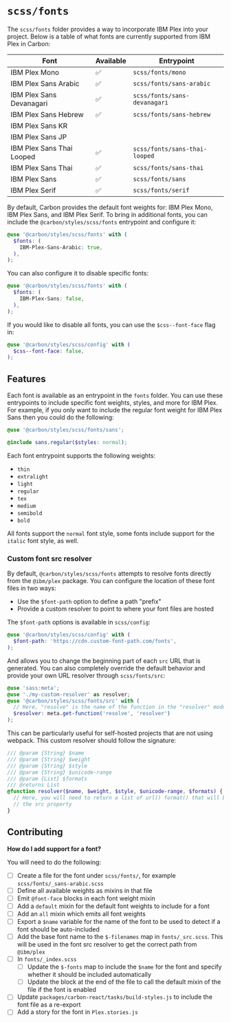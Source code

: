 # `scss/fonts`

The `scss/fonts` folder provides a way to incorporate IBM Plex into your
project. Below is a table of what fonts are currently supported from IBM Plex in
Carbon:

| Font                      | Available | Entrypoint                    |
| ------------------------- | --------- | ----------------------------- |
| IBM Plex Mono             | ✅        | `scss/fonts/mono`             |
| IBM Plex Sans Arabic      | ✅        | `scss/fonts/sans-arabic`      |
| IBM Plex Sans Devanagari  | ✅        | `scss/fonts/sans-devanagari`  |
| IBM Plex Sans Hebrew      | ✅        | `scss/fonts/sans-hebrew`      |
| IBM Plex Sans KR          |           |                               |
| IBM Plex Sans JP          |           |                               |
| IBM Plex Sans Thai Looped | ✅        | `scss/fonts/sans-thai-looped` |
| IBM Plex Sans Thai        | ✅        | `scss/fonts/sans-thai`        |
| IBM Plex Sans             | ✅        | `scss/fonts/sans`             |
| IBM Plex Serif            | ✅        | `scss/fonts/serif`            |

By default, Carbon provides the default font weights for: IBM Plex Mono, IBM
Plex Sans, and IBM Plex Serif. To bring in additional fonts, you can include the
`@carbon/styles/scss/fonts` entrypoint and configure it:

```scss
@use '@carbon/styles/scss/fonts' with (
  $fonts: (
    IBM-Plex-Sans-Arabic: true,
  ),
);
```

You can also configure it to disable specific fonts:

```scss
@use '@carbon/styles/scss/fonts' with (
  $fonts: (
    IBM-Plex-Sans: false,
  ),
);
```

If you would like to disable all fonts, you can use the `$css--font-face` flag
in:

```scss
@use '@carbon/styles/scss/config' with (
  $css--font-face: false,
);
```

## Features

Each font is available as an entrypoint in the `fonts` folder. You can use these
entrypoints to include specific font weights, styles, and more for IBM Plex. For
example, if you only want to include the regular font weight for IBM Plex Sans
then you could do the following:

```scss
@use '@carbon/styles/scss/fonts/sans';

@include sans.regular($styles: normal);
```

Each font entrypoint supports the following weights:

- `thin`
- `extralight`
- `light`
- `regular`
- `tex`
- `medium`
- `semibold`
- `bold`

All fonts support the `normal` font style, some fonts include support for the
`italic` font style, as well.

### Custom font src resolver

By default, `@carbon/styles/scss/fonts` attempts to resolve fonts directly from
the `@ibm/plex` package. You can configure the location of these font files in
two ways:

- Use the `$font-path` option to define a path "prefix"
- Provide a custom resolver to point to where your font files are hosted

The `$font-path` options is available in `scss/config`:

```scss
@use '@carbon/styles/scss/config' with (
  $font-path: 'https://cdn.custom-font-path.com/fonts',
);
```

And allows you to change the beginning part of each `src` URL that is generated.
You can also completely override the default behavior and provide your own URL
resolver through `scss/fonts/src`:

```scss
@use 'sass:meta';
@use './my-custom-resolver' as resolver;
@use '@carbon/styles/scss/fonts/src' with (
  // Here, "resolve" is the name of the function in the "resolver" module
  $resolver: meta.get-function('resolve', 'resolver')
);
```

This can be particularly useful for self-hosted projects that are not using
webpack. This custom resolver should follow the signature:

```scss
/// @param {String} $name
/// @param {String} $weight
/// @param {String} $style
/// @param {String} $unicode-range
/// @param {List} $formats
/// @returns List
@function resolver($name, $weight, $style, $unicode-range, $formats) {
  // Here, you will need to return a list of url() format() that will be used in
  // the src property
}
```

## Contributing

**How do I add support for a font?**

You will need to do the following:

- [ ] Create a file for the font under `scss/fonts/`, for example
      `scss/fonts/_sans-arabic.scss`
- [ ] Define all available weights as mixins in that file
- [ ] Emit `@font-face` blocks in each font weight mixin
- [ ] Add a `default` mixin for the default font weights to include for a font
- [ ] Add an `all` mixin which emits all font weights
- [ ] Export a `$name` variable for the name of the font to be used to detect if
      a font should be auto-included
- [ ] Add the base font name to the `$-filenames` map in `fonts/_src.scss`. This
      will be used in the font src resolver to get the correct path from
      `@ibm/plex`
- [ ] In `fonts/_index.scss`
  - [ ] Update the `$-fonts` map to include the `$name` for the font and specify
        whether it should be included automatically
  - [ ] Update the block at the end of the file to call the default mixin of the
        file if the font is enabled
- [ ] Update `packages/carbon-react/tasks/build-styles.js` to include the font
      file as a re-export
- [ ] Add a story for the font in `Plex.stories.js`
